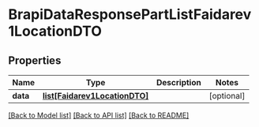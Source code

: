 # BrapiDataResponsePartListFaidarev1LocationDTO

## Properties
Name | Type | Description | Notes
------------ | ------------- | ------------- | -------------
**data** | [**list[Faidarev1LocationDTO]**](Faidarev1LocationDTO.md) |  | [optional] 

[[Back to Model list]](../README.md#documentation-for-models) [[Back to API list]](../README.md#documentation-for-api-endpoints) [[Back to README]](../README.md)

